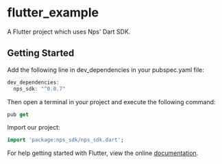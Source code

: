 # flutter_example

A Flutter project which uses Nps' Dart SDK.

## Getting Started

Add the following line in dev_dependencies in your pubspec.yaml file:

```dart
dev_dependencies:
  nps_sdk: "^0.0.7"
```
Then open a terminal in your project and execute the following command:

 ```dart
pub get
```

Import our project:
```dart
import 'package:nps_sdk/nps_sdk.dart';
```

For help getting started with Flutter, view the online [documentation](https://flutter.io/).
